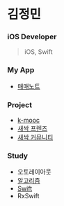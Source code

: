 # 김정민
 

### iOS Developer

> iOS, Swift 


### My App 
- [매매노트](https://github.com/wjdals0304/ios-daily-stock)

### Project 
- [k-mooc](https://github.com/wjdals0304/ios-k-mooc) 
- [새싹 프렌즈](https://github.com/wjdals0304/ios-sesac-friends)
- [새싹 커뮤니티](https://github.com/wjdals0304/ios-sesac-farm)
 
 
### Study 
- 오토레이아웃
- [알고리즘](https://github.com/wjdals0304/Swift-algorithm) 
- [Swift](https://jmkim.tistory.com/category/IOS/swift)
- RxSwift
  
